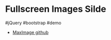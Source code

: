 Fullscreen Images Silde
=========

\#jQuery
\#bootstrap
\#demo

- [MaxImage github](https://github.com/akv2/MaxImage)
